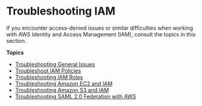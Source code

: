 # Troubleshooting IAM<a name="troubleshoot"></a>

If you encounter access\-denied issues or similar difficulties when working with AWS Identity and Access Management \(IAM\), consult the topics in this section\.

**Topics**
+ [Troubleshooting General Issues](troubleshoot_general.md)
+ [Troubleshoot IAM Policies](troubleshoot_policies.md)
+ [Troubleshooting IAM Roles](troubleshoot_roles.md)
+ [Troubleshooting Amazon EC2 and IAM](troubleshoot_iam-ec2.md)
+ [Troubleshooting Amazon S3 and IAM](troubleshoot_iam-s3.md)
+ [Troubleshooting SAML 2\.0 Federation with AWS](troubleshoot_saml.md)